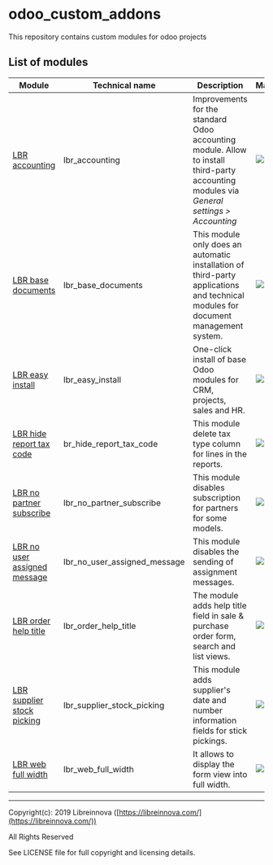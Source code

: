 # odoo_custom_addons
This repository contains custom modules for odoo projects

## List of modules

Module | Technical name | Description | Maturity
------ | -------------- | ----------- | --------
[LBR accounting](https://github.com/libreinnova/odoo_custom_addons/tree/12.0/lbr_accounting) | lbr_accounting | Improvements for the standard Odoo accounting module. Allow to install third-party accounting modules via *General settings > Accounting*  | ![Beta](https://img.shields.io/badge/Beta-green.png)
[LBR base documents](https://github.com/libreinnova/odoo_custom_addons/tree/12.0/lbr_base_documents) | lbr_base_documents | This module only does an automatic installation of third-party applications and technical modules for document management system.  | ![Stable](https://img.shields.io/badge/Stable-brightgreen.png)
[LBR easy install](https://github.com/libreinnova/odoo_custom_addons/tree/12.0/lbr_easy_install) | lbr_easy_install | One-click install of base Odoo modules for CRM, projects, sales and HR.  | ![Stable](https://img.shields.io/badge/Stable-brightgreen.png)
[LBR hide report tax code](https://github.com/libreinnova/odoo_custom_addons/tree/12.0/br_hide_report_tax_code) | br_hide_report_tax_code | This module delete tax type column for lines in the reports. | ![Beta](https://img.shields.io/badge/Beta-green.png)
[LBR no partner subscribe](https://github.com/libreinnova/odoo_custom_addons/tree/12.0/lbr_no_partner_subscribe) | lbr_no_partner_subscribe | This module disables subscription for partners for some models.  | ![Beta](https://img.shields.io/badge/Beta-green.png)
[LBR no user assigned message](https://github.com/libreinnova/odoo_custom_addons/tree/12.0/lbr_no_user_assigned_message) | lbr_no_user_assigned_message | This module disables the sending of assignment messages.  | ![Beta](https://img.shields.io/badge/Beta-green.png)
[LBR order help title](https://github.com/libreinnova/odoo_custom_addons/tree/12.0/lbr_order_help_title) | lbr_order_help_title | The module adds help title field in sale & purchase order form, search and list views. | ![Beta](https://img.shields.io/badge/Beta-green.png)
[LBR supplier stock picking](https://github.com/libreinnova/odoo_custom_addons/tree/12.0/lbr_supplier_stock_picking) | lbr_supplier_stock_picking | This module adds supplier's date and number information fields for stick pickings. | ![Beta](https://img.shields.io/badge/Beta-green.png)
[LBR web full width](https://github.com/libreinnova/odoo_custom_addons/tree/12.0/lbr_web_full_width) | lbr_web_full_width | It allows to display the form view into full width. | ![Beta](https://img.shields.io/badge/Beta-green.png)

-------------

Copyright(c): 2019 Libreinnova ([https://libreinnova.com/](https://libreinnova.com/))

All Rights Reserved

See LICENSE file for full copyright and licensing details.
